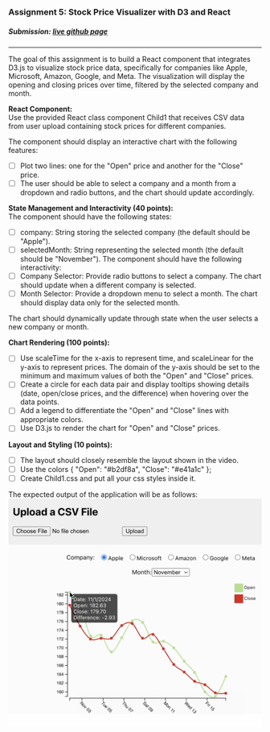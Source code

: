 ### Assignment 5: Stock Price Visualizer with D3 and React

##### Submission: [live github page](https://katherinj.github.io/DataVisualization/assignment5)

---

The goal of this assignment is to build a React component that integrates D3.js to visualize stock price data, specifically for companies like Apple, Microsoft, Amazon, Google, and Meta. The visualization will display the opening and closing prices over time, filtered by the selected company and month.

**React Component:**  
Use the provided React class component Child1 that receives CSV data from user upload containing stock prices for different companies.

The component should display an interactive chart with the following features:

- [ ] Plot two lines: one for the "Open" price and another for the "Close" price.
- [ ] The user should be able to select a company and a month from a dropdown and radio buttons, and the chart should update accordingly.

**State Management and Interactivity (40 points):**  
The component should have the following states:

- [ ] company: String storing the selected company (the default should be "Apple").
- [ ] selectedMonth: String representing the selected month (the default should be "November").
      The component should have the following interactivity:
- [ ] Company Selector: Provide radio buttons to select a company. The chart should update when a different company is selected.
- [ ] Month Selector: Provide a dropdown menu to select a month. The chart should display data only for the selected month.

The chart should dynamically update through state when the user selects a new company or month.

**Chart Rendering (100 points):**

- [ ] Use scaleTime for the x-axis to represent time, and scaleLinear for the y-axis to represent prices. The domain of the y-axis should be set to the minimum and maximum values of both the "Open" and "Close" prices.
- [ ] Create a circle for each data pair and display tooltips showing details (date, open/close prices, and the difference) when hovering over the data points.
- [ ] Add a legend to differentiate the "Open" and "Close" lines with appropriate colors.
- [ ] Use D3.js to render the chart for "Open" and "Close" prices.

**Layout and Styling (10 points):**

- [ ] The layout should closely resemble the layout shown in the video.
- [ ] Use the colors { "Open": "#b2df8a", "Close": "#e41a1c" };
- [ ] Create Child1.css and put all your css styles inside it.

The expected output of the application will be as follows:
![Expected output](./public/assets/expectedOutput.png)

